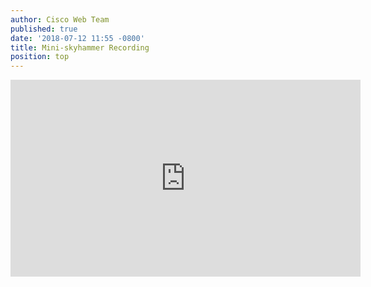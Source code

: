 ```yaml
---
author: Cisco Web Team
published: true
date: '2018-07-12 11:55 -0800'
title: Mini-skyhammer Recording 
position: top
---
```



<iframe width="560" height="315" src="https://www.youtube.com/embed/dVi6r2TS9IU" 
frameborder="0" allow="autoplay; encrypted-media" allowfullscreen></iframe>

